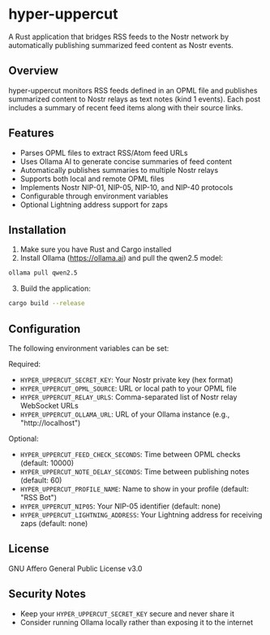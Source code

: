 # hyper-uppercut

A Rust application that bridges RSS feeds to the Nostr network by automatically publishing summarized feed content as Nostr events.

## Overview

hyper-uppercut monitors RSS feeds defined in an OPML file and publishes summarized content to Nostr relays as text notes (kind 1 events). Each post includes a summary of recent feed items along with their source links.

## Features

- Parses OPML files to extract RSS/Atom feed URLs
- Uses Ollama AI to generate concise summaries of feed content
- Automatically publishes summaries to multiple Nostr relays
- Supports both local and remote OPML files
- Implements Nostr NIP-01, NIP-05, NIP-10, and NIP-40 protocols
- Configurable through environment variables
- Optional Lightning address support for zaps

## Installation

1. Make sure you have Rust and Cargo installed
2. Install Ollama (https://ollama.ai) and pull the qwen2.5 model:
```bash
ollama pull qwen2.5
```
3. Build the application:
```bash
cargo build --release
```

## Configuration

The following environment variables can be set:

Required:
- `HYPER_UPPERCUT_SECRET_KEY`: Your Nostr private key (hex format)
- `HYPER_UPPERCUT_OPML_SOURCE`: URL or local path to your OPML file
- `HYPER_UPPERCUT_RELAY_URLS`: Comma-separated list of Nostr relay WebSocket URLs
- `HYPER_UPPERCUT_OLLAMA_URL`: URL of your Ollama instance (e.g., "http://localhost")

Optional:
- `HYPER_UPPERCUT_FEED_CHECK_SECONDS`: Time between OPML checks (default: 10000)
- `HYPER_UPPERCUT_NOTE_DELAY_SECONDS`: Time between publishing notes (default: 60)
- `HYPER_UPPERCUT_PROFILE_NAME`: Name to show in your profile (default: "RSS Bot")
- `HYPER_UPPERCUT_NIP05`: Your NIP-05 identifier (default: none)
- `HYPER_UPPERCUT_LIGHTNING_ADDRESS`: Your Lightning address for receiving zaps (default: none)

## License

GNU Affero General Public License v3.0

## Security Notes

- Keep your `HYPER_UPPERCUT_SECRET_KEY` secure and never share it
- Consider running Ollama locally rather than exposing it to the internet
